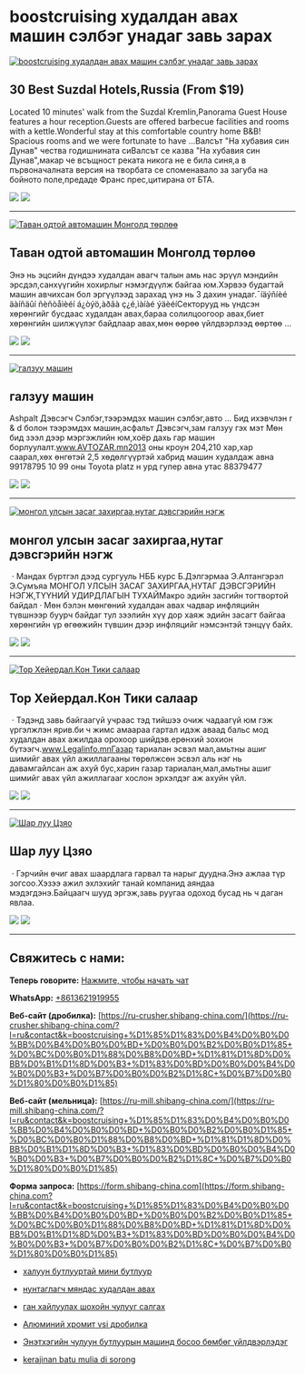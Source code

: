 # boostcruising худалдан авах машин сэлбэг унадаг завь зарах

<a href="https://swt.shibang-china.com/?l=ru&img&k=boostcruising+%D1%85%D1%83%D0%B4%D0%B0%D0%BB%D0%B4%D0%B0%D0%BD+%D0%B0%D0%B2%D0%B0%D1%85+%D0%BC%D0%B0%D1%88%D0%B8%D0%BD+%D1%81%D1%8D%D0%BB%D0%B1%D1%8D%D0%B3+%D1%83%D0%BD%D0%B0%D0%B4%D0%B0%D0%B3+%D0%B7%D0%B0%D0%B2%D1%8C+%D0%B7%D0%B0%D1%80%D0%B0%D1%85" target="_blank">![boostcruising худалдан авах машин сэлбэг унадаг завь зарах](http://static.shibang-china.com/all-800x300/1074.jpg)</a>

## 30 Best Suzdal Hotels,Russia (From $19)
Located 10 minutes' walk from the Suzdal Kremlin,Panorama Guest House features a hour reception.Guests are offered barbecue facilities and rooms with a kettle.Wonderful stay at this comfortable country home B&amp;B! Spacious rooms and we were fortunate to have …Валсът &quot;На хубавия син Дунав&quot; чества годишнината сиВалсът се казва &quot;На хубавия син Дунав&quot;,макар че всъщност реката никога не е била синя,а в първоначалната версия на творбата се споменавало за загуба на бойното поле,предаде Франс прес,цитирана от БТА.


<a href="https://whatsapp.shibangsoft.com/WhatsApp.php" target="_blank" title="WhatsApp">![](http://static.shibang-china.com/icon/whatsapp.png)</a> <a href="https://swt.shibang-china.com/?l=ru&icon&k=boostcruising+%D1%85%D1%83%D0%B4%D0%B0%D0%BB%D0%B4%D0%B0%D0%BD+%D0%B0%D0%B2%D0%B0%D1%85+%D0%BC%D0%B0%D1%88%D0%B8%D0%BD+%D1%81%D1%8D%D0%BB%D0%B1%D1%8D%D0%B3+%D1%83%D0%BD%D0%B0%D0%B4%D0%B0%D0%B3+%D0%B7%D0%B0%D0%B2%D1%8C+%D0%B7%D0%B0%D1%80%D0%B0%D1%85" target="_blank">![](http://static.shibang-china.com/icon/chat-ru.png)</a>

---

<a href="https://swt.shibang-china.com/?l=ru&img&k=boostcruising+%D1%85%D1%83%D0%B4%D0%B0%D0%BB%D0%B4%D0%B0%D0%BD+%D0%B0%D0%B2%D0%B0%D1%85+%D0%BC%D0%B0%D1%88%D0%B8%D0%BD+%D1%81%D1%8D%D0%BB%D0%B1%D1%8D%D0%B3+%D1%83%D0%BD%D0%B0%D0%B4%D0%B0%D0%B3+%D0%B7%D0%B0%D0%B2%D1%8C+%D0%B7%D0%B0%D1%80%D0%B0%D1%85" target="_blank">![Таван одтой автомашин Монголд төрлөө](http://static.shibang-china.com/all-800x300/50.jpg)</a>

## Таван одтой автомашин Монголд төрлөө
Энэ нь эцсийн дүндээ худалдан авагч талын амь нас эрүүл мэндийн эрсдэл,санхүүгийн хохирлыг нэмэгдүүлж байгаа юм.Хэрвээ будагтай машин авчихсан бол эргүүлээд зарахад үнэ нь 3 дахин унадаг.&#175;&#237;&#228;&#253;&#241;&#237;&#232;&#233; &#228;&#224;&#237;&#241;&#228;&#251;&#237; &#241;&#232;&#241;&#242;&#229;&#236;&#232;&#233;&#237; &#225;&#191;&#242;&#253;&#246;,&#224;&#240;&#227;&#224; &#231;&#191;&#233;,&#236;&#224;&#237;&#224;&#233; &#253;&#228;&#232;&#233;&#237;Секторууд нь үндсэн хөрөнгийг бусдаас худалдан авах,бараа солилцоогоор авах,биет хөрөнгийн шилжүүлэг байдлаар авах,мөн өөрөө үйлдвэрлээд өөртөө …


<a href="https://whatsapp.shibangsoft.com/WhatsApp.php" target="_blank" title="WhatsApp">![](http://static.shibang-china.com/icon/whatsapp.png)</a> <a href="https://swt.shibang-china.com/?l=ru&icon&k=boostcruising+%D1%85%D1%83%D0%B4%D0%B0%D0%BB%D0%B4%D0%B0%D0%BD+%D0%B0%D0%B2%D0%B0%D1%85+%D0%BC%D0%B0%D1%88%D0%B8%D0%BD+%D1%81%D1%8D%D0%BB%D0%B1%D1%8D%D0%B3+%D1%83%D0%BD%D0%B0%D0%B4%D0%B0%D0%B3+%D0%B7%D0%B0%D0%B2%D1%8C+%D0%B7%D0%B0%D1%80%D0%B0%D1%85" target="_blank">![](http://static.shibang-china.com/icon/chat-ru.png)</a>

---

<a href="https://swt.shibang-china.com/?l=ru&img&k=boostcruising+%D1%85%D1%83%D0%B4%D0%B0%D0%BB%D0%B4%D0%B0%D0%BD+%D0%B0%D0%B2%D0%B0%D1%85+%D0%BC%D0%B0%D1%88%D0%B8%D0%BD+%D1%81%D1%8D%D0%BB%D0%B1%D1%8D%D0%B3+%D1%83%D0%BD%D0%B0%D0%B4%D0%B0%D0%B3+%D0%B7%D0%B0%D0%B2%D1%8C+%D0%B7%D0%B0%D1%80%D0%B0%D1%85" target="_blank">![галзуу машин](http://static.shibang-china.com/all-800x300/1508.jpg)</a>

## галзуу машин
Ashpalt Дэвсэгч Сэлбэг,тээрэмдэх машин сэлбэг,авто … Бид ихэвчлэн r &amp; d болон тээрэмдэх машин,асфальт Дэвсэгч,зам галзуу гэх мэт Мөн бид зээл дээр мэргэжлийн юм,хоёр дахь гар машин борлуулалт.www.AVTOZAR.mn2013 оны кроун 204,210 хар,хар саарал,хөх өнгөтэй 2,5 хөдөлгүүртэй хабрид машин худалдаж авна 99178795 10 99 оны Toyota platz н урд гупер авна утас 88379477


<a href="https://whatsapp.shibangsoft.com/WhatsApp.php" target="_blank" title="WhatsApp">![](http://static.shibang-china.com/icon/whatsapp.png)</a> <a href="https://swt.shibang-china.com/?l=ru&icon&k=boostcruising+%D1%85%D1%83%D0%B4%D0%B0%D0%BB%D0%B4%D0%B0%D0%BD+%D0%B0%D0%B2%D0%B0%D1%85+%D0%BC%D0%B0%D1%88%D0%B8%D0%BD+%D1%81%D1%8D%D0%BB%D0%B1%D1%8D%D0%B3+%D1%83%D0%BD%D0%B0%D0%B4%D0%B0%D0%B3+%D0%B7%D0%B0%D0%B2%D1%8C+%D0%B7%D0%B0%D1%80%D0%B0%D1%85" target="_blank">![](http://static.shibang-china.com/icon/chat-ru.png)</a>

---

<a href="https://swt.shibang-china.com/?l=ru&img&k=boostcruising+%D1%85%D1%83%D0%B4%D0%B0%D0%BB%D0%B4%D0%B0%D0%BD+%D0%B0%D0%B2%D0%B0%D1%85+%D0%BC%D0%B0%D1%88%D0%B8%D0%BD+%D1%81%D1%8D%D0%BB%D0%B1%D1%8D%D0%B3+%D1%83%D0%BD%D0%B0%D0%B4%D0%B0%D0%B3+%D0%B7%D0%B0%D0%B2%D1%8C+%D0%B7%D0%B0%D1%80%D0%B0%D1%85" target="_blank">![монгол улсын засаг захиргаа,нутаг дэвсгэрийн нэгж](http://static.shibang-china.com/all-800x300/359.jpg)</a>

## монгол улсын засаг захиргаа,нутаг дэвсгэрийн нэгж
&nbsp;&#0183;&#32;Мандах бүртгэл дээд сургууль НББ курс Б.Дэлгэрмаа Э.Алтангэрэл Э.Сумъяа МОНГОЛ УЛСЫН ЗАСАГ ЗАХИРГАА,НУТАГ ДЭВСГЭРИЙН НЭГЖ,ТҮҮНИЙ УДИРДЛАГЫН ТУХАЙМакро эдийн засгийн тогтвортой байдал&nbsp;&#0183;&#32;Мөн бэлэн мөнгөний худалдан авах чадвар инфляцийн түвшнээр буурч байдаг тул зээлийн хүү дор хаяж эдийн засагт байгаа хөрөнгийн үр өгөөжийн түвшин дээр инфляцийг нэмсэнтэй тэнцүү байх.


<a href="https://whatsapp.shibangsoft.com/WhatsApp.php" target="_blank" title="WhatsApp">![](http://static.shibang-china.com/icon/whatsapp.png)</a> <a href="https://swt.shibang-china.com/?l=ru&icon&k=boostcruising+%D1%85%D1%83%D0%B4%D0%B0%D0%BB%D0%B4%D0%B0%D0%BD+%D0%B0%D0%B2%D0%B0%D1%85+%D0%BC%D0%B0%D1%88%D0%B8%D0%BD+%D1%81%D1%8D%D0%BB%D0%B1%D1%8D%D0%B3+%D1%83%D0%BD%D0%B0%D0%B4%D0%B0%D0%B3+%D0%B7%D0%B0%D0%B2%D1%8C+%D0%B7%D0%B0%D1%80%D0%B0%D1%85" target="_blank">![](http://static.shibang-china.com/icon/chat-ru.png)</a>

---

<a href="https://swt.shibang-china.com/?l=ru&img&k=boostcruising+%D1%85%D1%83%D0%B4%D0%B0%D0%BB%D0%B4%D0%B0%D0%BD+%D0%B0%D0%B2%D0%B0%D1%85+%D0%BC%D0%B0%D1%88%D0%B8%D0%BD+%D1%81%D1%8D%D0%BB%D0%B1%D1%8D%D0%B3+%D1%83%D0%BD%D0%B0%D0%B4%D0%B0%D0%B3+%D0%B7%D0%B0%D0%B2%D1%8C+%D0%B7%D0%B0%D1%80%D0%B0%D1%85" target="_blank">![Тор Хейердал.Кон Тики салаар](http://static.shibang-china.com/all-800x300/1381.jpg)</a>

## Тор Хейердал.Кон Тики салаар
&nbsp;&#0183;&#32;Тэдэнд завь байгаагүй учраас тэд тийшээ очиж чадаагүй юм гэж үргэлжлэн ярив.би ч жимс амаараа гартал идэж аваад бальс мод худалдан авах ажилдаа орохоор шийдэв.ерөнхий зохион бүтээгч.www.Legalinfo.mnГазар тариалан эсвэл мал,амьтны ашиг шимийг авах үйл ажиллагааны төрөлжсөн эсвэл аль нэг нь давамгайлсан аж ахуй бус,харин газар тариалан,мал,амьтны ашиг шимийг авах үйл ажиллагааг хослон эрхэлдэг аж ахуйн үйл.


<a href="https://whatsapp.shibangsoft.com/WhatsApp.php" target="_blank" title="WhatsApp">![](http://static.shibang-china.com/icon/whatsapp.png)</a> <a href="https://swt.shibang-china.com/?l=ru&icon&k=boostcruising+%D1%85%D1%83%D0%B4%D0%B0%D0%BB%D0%B4%D0%B0%D0%BD+%D0%B0%D0%B2%D0%B0%D1%85+%D0%BC%D0%B0%D1%88%D0%B8%D0%BD+%D1%81%D1%8D%D0%BB%D0%B1%D1%8D%D0%B3+%D1%83%D0%BD%D0%B0%D0%B4%D0%B0%D0%B3+%D0%B7%D0%B0%D0%B2%D1%8C+%D0%B7%D0%B0%D1%80%D0%B0%D1%85" target="_blank">![](http://static.shibang-china.com/icon/chat-ru.png)</a>

---

<a href="https://swt.shibang-china.com/?l=ru&img&k=boostcruising+%D1%85%D1%83%D0%B4%D0%B0%D0%BB%D0%B4%D0%B0%D0%BD+%D0%B0%D0%B2%D0%B0%D1%85+%D0%BC%D0%B0%D1%88%D0%B8%D0%BD+%D1%81%D1%8D%D0%BB%D0%B1%D1%8D%D0%B3+%D1%83%D0%BD%D0%B0%D0%B4%D0%B0%D0%B3+%D0%B7%D0%B0%D0%B2%D1%8C+%D0%B7%D0%B0%D1%80%D0%B0%D1%85" target="_blank">![Шар луу Цзяо](http://static.shibang-china.com/all-800x300/1208.jpg)</a>

## Шар луу Цзяо
&nbsp;&#0183;&#32;Гэрчийн өчиг авах шаардлага гарвал та нарыг дуудна.Энэ ажлаа түр зогсоо.Хэзээ ажил эхлэхийг танай компанид аяндаа мэдэгдэнэ.Байцаагч шууд эргэж,завь руугаа одоход бусад нь ч даган явлаа.

<a href="https://whatsapp.shibangsoft.com/WhatsApp.php" target="_blank" title="WhatsApp">![](http://static.shibang-china.com/icon/whatsapp.png)</a> <a href="https://swt.shibang-china.com/?l=ru&icon&k=boostcruising+%D1%85%D1%83%D0%B4%D0%B0%D0%BB%D0%B4%D0%B0%D0%BD+%D0%B0%D0%B2%D0%B0%D1%85+%D0%BC%D0%B0%D1%88%D0%B8%D0%BD+%D1%81%D1%8D%D0%BB%D0%B1%D1%8D%D0%B3+%D1%83%D0%BD%D0%B0%D0%B4%D0%B0%D0%B3+%D0%B7%D0%B0%D0%B2%D1%8C+%D0%B7%D0%B0%D1%80%D0%B0%D1%85" target="_blank">![](http://static.shibang-china.com/icon/chat-ru.png)</a>

---
## Свяжитесь с нами:

**Теперь говорите:** [Нажмите, чтобы начать чат](https://swt.shibang-china.com?l=ru&contact&k=boostcruising+%D1%85%D1%83%D0%B4%D0%B0%D0%BB%D0%B4%D0%B0%D0%BD+%D0%B0%D0%B2%D0%B0%D1%85+%D0%BC%D0%B0%D1%88%D0%B8%D0%BD+%D1%81%D1%8D%D0%BB%D0%B1%D1%8D%D0%B3+%D1%83%D0%BD%D0%B0%D0%B4%D0%B0%D0%B3+%D0%B7%D0%B0%D0%B2%D1%8C+%D0%B7%D0%B0%D1%80%D0%B0%D1%85)

**WhatsApp:**  [+8613621919955](https://whatsapp.shibangsoft.com/WhatsApp.php)

**Веб-сайт (дробилка):** [https://ru-crusher.shibang-china.com/](https://ru-crusher.shibang-china.com/?l=ru&contact&k=boostcruising+%D1%85%D1%83%D0%B4%D0%B0%D0%BB%D0%B4%D0%B0%D0%BD+%D0%B0%D0%B2%D0%B0%D1%85+%D0%BC%D0%B0%D1%88%D0%B8%D0%BD+%D1%81%D1%8D%D0%BB%D0%B1%D1%8D%D0%B3+%D1%83%D0%BD%D0%B0%D0%B4%D0%B0%D0%B3+%D0%B7%D0%B0%D0%B2%D1%8C+%D0%B7%D0%B0%D1%80%D0%B0%D1%85)

**Веб-сайт (мельница):** [https://ru-mill.shibang-china.com/](https://ru-mill.shibang-china.com/?l=ru&contact&k=boostcruising+%D1%85%D1%83%D0%B4%D0%B0%D0%BB%D0%B4%D0%B0%D0%BD+%D0%B0%D0%B2%D0%B0%D1%85+%D0%BC%D0%B0%D1%88%D0%B8%D0%BD+%D1%81%D1%8D%D0%BB%D0%B1%D1%8D%D0%B3+%D1%83%D0%BD%D0%B0%D0%B4%D0%B0%D0%B3+%D0%B7%D0%B0%D0%B2%D1%8C+%D0%B7%D0%B0%D1%80%D0%B0%D1%85)

**Форма запроса:** [https://form.shibang-china.com](https://form.shibang-china.com?l=ru&contact&k=boostcruising+%D1%85%D1%83%D0%B4%D0%B0%D0%BB%D0%B4%D0%B0%D0%BD+%D0%B0%D0%B2%D0%B0%D1%85+%D0%BC%D0%B0%D1%88%D0%B8%D0%BD+%D1%81%D1%8D%D0%BB%D0%B1%D1%8D%D0%B3+%D1%83%D0%BD%D0%B0%D0%B4%D0%B0%D0%B3+%D0%B7%D0%B0%D0%B2%D1%8C+%D0%B7%D0%B0%D1%80%D0%B0%D1%85)

* [халуун бутлууртай мини бутлуур](../129/%D1%85%D0%B0%D0%BB%D1%83%D1%83%D0%BD%20%D0%B1%D1%83%D1%82%D0%BB%D1%83%D1%83%D1%80%D1%82%D0%B0%D0%B9%20%D0%BC%D0%B8%D0%BD%D0%B8%20%D0%B1%D1%83%D1%82%D0%BB%D1%83%D1%83%D1%80.md)

* [нунтаглагч мяндас худалдан авах](../130/%D0%BD%D1%83%D0%BD%D1%82%D0%B0%D0%B3%D0%BB%D0%B0%D0%B3%D1%87%20%D0%BC%D1%8F%D0%BD%D0%B4%D0%B0%D1%81%20%D1%85%D1%83%D0%B4%D0%B0%D0%BB%D0%B4%D0%B0%D0%BD%20%D0%B0%D0%B2%D0%B0%D1%85.md)

* [ган хайлуулах шохойн чулууг салгах](../129/%D0%B3%D0%B0%D0%BD%20%D1%85%D0%B0%D0%B9%D0%BB%D1%83%D1%83%D0%BB%D0%B0%D1%85%20%D1%88%D0%BE%D1%85%D0%BE%D0%B9%D0%BD%20%D1%87%D1%83%D0%BB%D1%83%D1%83%D0%B3%20%D1%81%D0%B0%D0%BB%D0%B3%D0%B0%D1%85.md)

* [Алюминий хромит vsi дробилка](../126/%D0%90%D0%BB%D1%8E%D0%BC%D0%B8%D0%BD%D0%B8%D0%B9%20%D1%85%D1%80%D0%BE%D0%BC%D0%B8%D1%82%20vsi%20%D0%B4%D1%80%D0%BE%D0%B1%D0%B8%D0%BB%D0%BA%D0%B0.md)

* [Энэтхэгийн чулуун бутлуурын машинд босоо бөмбөг үйлдвэрлэдэг](../128/%D0%AD%D0%BD%D1%8D%D1%82%D1%85%D1%8D%D0%B3%D0%B8%D0%B9%D0%BD%20%D1%87%D1%83%D0%BB%D1%83%D1%83%D0%BD%20%D0%B1%D1%83%D1%82%D0%BB%D1%83%D1%83%D1%80%D1%8B%D0%BD%20%D0%BC%D0%B0%D1%88%D0%B8%D0%BD%D0%B4%20%D0%B1%D0%BE%D1%81%D0%BE%D0%BE%20%D0%B1%D3%A9%D0%BC%D0%B1%D3%A9%D0%B3%20%D2%AF%D0%B9%D0%BB%D0%B4%D0%B2%D1%8D%D1%80%D0%BB%D1%8D%D0%B4%D1%8D%D0%B3.md)

* [kerajinan batu mulia di sorong](../130/kerajinan%20batu%20mulia%20di%20sorong.md)